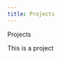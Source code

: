 ```yaml
---
title: Projects
---
```

Projects
<head>
<style>

.image {
  display: block;
  width: 100%;
  height: auto;
}

.overlay {
  position: absolute;
  top: 0;
  bottom: 0;
  left: 0;
  right: 0;
  height: 100%;
  width: 100%;
  opacity: 0;
  transition: .5s ease;
  background-color: #7FFFD4;
}

.container:hover .overlay {
  opacity: 0.8;
}

.text {
  color: white;
  font-size: 20px;
  position: absolute;
  top: 50%;
  left: 50%;
  transform: translate(-50%, -50%);
  -ms-transform: translate(-50%, -50%);
}
</style>
</head>

<body>

<div class="img_row">
	<img class="col one" src="https://is3-ssl.mzstatic.com/image/thumb/Purple3/v4/27/f1/66/27f16680-aa08-b81a-8a4b-6648cfbc5dc9/source/256x256bb.jpg" alt="" title="example image"/>
	<div class="overlay">
    	<div class="text">This is a project</div>
  	</div>
	<img class="col one" src="https://is3-ssl.mzstatic.com/image/thumb/Purple62/v4/58/6c/a7/586ca79c-7f7f-1bd6-d24a-b44e0f6f2de5/source/256x256bb.jpg" alt="" title="example image"/>
	<img class="col one" src="https://is3-ssl.mzstatic.com/image/thumb/Purple3/v4/27/f1/66/27f16680-aa08-b81a-8a4b-6648cfbc5dc9/source/256x256bb.jpg" alt="" title="example image"/>
</div>

<div class="img_row">
	<img class="col two" src="https://is3-ssl.mzstatic.com/image/thumb/Purple3/v4/27/f1/66/27f16680-aa08-b81a-8a4b-6648cfbc5dc9/source/256x256bb.jpg" alt="" title="example image"/>
	<img class="col two" src="https://is3-ssl.mzstatic.com/image/thumb/Purple62/v4/58/6c/a7/586ca79c-7f7f-1bd6-d24a-b44e0f6f2de5/source/256x256bb.jpg" alt="" title="example image"/>
	<img class="col two" src="https://is3-ssl.mzstatic.com/image/thumb/Purple3/v4/27/f1/66/27f16680-aa08-b81a-8a4b-6648cfbc5dc9/source/256x256bb.jpg" alt="" title="example image"/>
</div>

</body>
